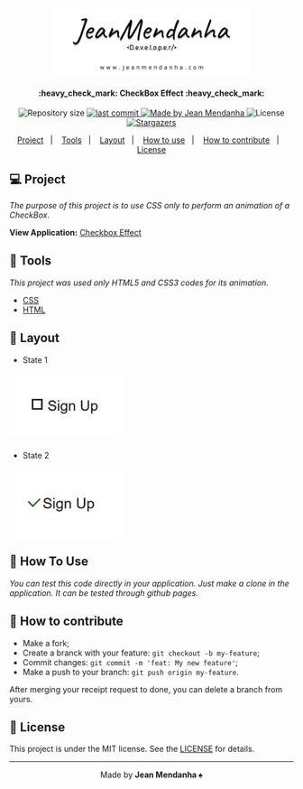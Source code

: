 <h4 align="center">
    <img src="./img/topo_black.png" width="350px" /><br>
</h4>

<h4 align="center"> 
	:heavy_check_mark: CheckBox Effect :heavy_check_mark:
</h4>

<p align="center">
  <img alt="Repository size" src="https://img.shields.io/github/repo-size/JeanMendanhaJr/css-CheckBoxEffect">
    
  <a href="https://github.com/JeanMendanhaJr/css-CheckBoxEffect/commits/master">
    <img alt="last commit" src="https://img.shields.io/github/last-commit/JeanMendanhaJr/css-CheckBoxEffect">
  </a>
  
  <a href="https://www.linkedin.com/in/jeancarlosmendanha/">
    <img alt="Made by Jean Mendanha" src="https://img.shields.io/badge/made%20by-JeanMendanha-%2304D361">
  </a>

  <img alt="License" src="https://img.shields.io/badge/license-MIT-brightgreen">
   <a href="https://github.com/JeanMendanhaJr/css-CheckBoxEffect/stargazers">
    <img alt="Stargazers" src="https://img.shields.io/github/stars/JeanMendanhaJr/BeTheHero?style=social">
  </a>
</p>

<p align="center">
  <a href="#-project">Project</a>&nbsp;&nbsp;&nbsp;|&nbsp;&nbsp;&nbsp;
  <a href="#-tools">Tools</a>&nbsp;&nbsp;&nbsp;|&nbsp;&nbsp;&nbsp;
  <a href="#-layout">Layout</a>&nbsp;&nbsp;&nbsp;|&nbsp;&nbsp;&nbsp;
  <a href="#-how-to-use">How to use</a>&nbsp;&nbsp;&nbsp;|&nbsp;&nbsp;&nbsp;
  <a href="#-how-to-contribute">How to contribute</a>&nbsp;&nbsp;&nbsp;|&nbsp;&nbsp;&nbsp;
  <a href="#-license">License</a>
</p>

## 💻 Project

*The purpose of this project is to use CSS only to perform an animation of a CheckBox.*

**View Application:** [Checkbox Effect](https://jeanmendanhajr.github.io/css-CheckBoxEffect/) 

## 🔨 Tools

*This project was used only HTML5 and CSS3 codes for its animation.*

- [CSS](https://developer.mozilla.org/pt-BR/docs/Web/CSS) 
- [HTML](https://developer.mozilla.org/pt-BR/docs/Web/HTML)

    
## 🔖 Layout

* State 1
<h5>
    <img src="./img/check.png" width="200px" /><br>
</h5>

* State 2
<h5>
    <img src="./img/checked.png" width="200px" /><br>
</h5>

## 🔩 How To Use

*You can test this code directly in your application. Just make a clone in the application. It can be tested through github pages.*

## 🤔 How to contribute

- Make a fork;
- Create a branck with your feature: `git checkout -b my-feature`;
- Commit changes: `git commit -m 'feat: My new feature'`;
- Make a push to your branch: `git push origin my-feature`.

After merging your receipt request to done, you can delete a branch from yours.

## 📝 License

This project is under the MIT license. See the [LICENSE](LICENSE.md) for details.

---

<p align="center">Made by <strong>Jean Mendanha ♠️ </p> 





